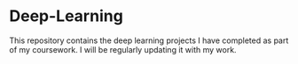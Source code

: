 # Deep-Learning
This repository contains the deep learning projects I have completed as part of my coursework. I will be regularly updating it with my work.
